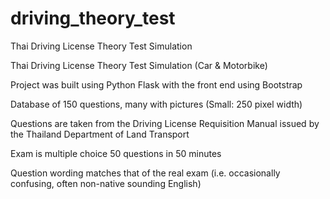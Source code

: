 # driving_theory_test
Thai Driving License Theory Test Simulation

Thai Driving License Theory Test Simulation (Car & Motorbike)

Project was built using Python Flask with the front end using Bootstrap

Database of 150 questions, many with pictures (Small: 250 pixel width)

Questions are taken from the Driving License Requisition Manual issued by the Thailand Department of Land Transport

Exam is multiple choice 50 questions in 50 minutes

Question wording matches that of the real exam (i.e. occasionally confusing, often non-native sounding English)
